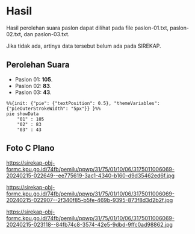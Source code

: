 # Hasil

Hasil perolehan suara paslon dapat dilihat pada file paslon-01.txt, paslon-02.txt, dan paslon-03.txt.

Jika tidak ada, artinya data tersebut belum ada pada SIREKAP.

## Perolehan Suara

 * Paslon 01: **105**.
 * Paslon 02: **83**.
 * Paslon 03: **43**.

```mermaid
%%{init: {"pie": {"textPosition": 0.5}, "themeVariables": {"pieOuterStrokeWidth": "5px"}} }%%
pie showData
    "01" : 105
    "02" : 83
    "03" : 43
```
## Foto C Plano

https://sirekap-obj-formc.kpu.go.id/74fb/pemilu/ppwp/31/75/01/10/06/3175011006069-20240215-022649--ee775619-3ac1-4340-b160-d9d35462ed6f.jpg

https://sirekap-obj-formc.kpu.go.id/74fb/pemilu/ppwp/31/75/01/10/06/3175011006069-20240215-022907--2f340f85-b5fe-469b-9395-873f8d3d2b2f.jpg

https://sirekap-obj-formc.kpu.go.id/74fb/pemilu/ppwp/31/75/01/10/06/3175011006069-20240215-023118--84fb74c8-3574-42e5-9dbd-9ffc0ad98862.jpg
